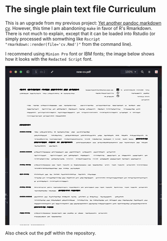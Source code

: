 # The single plain text file Curriculum


This is an upgrade from my previous project: [Yet another pandoc markdown cv](https://github.com/lf-araujo/yapmcv). However, this time I am abandoning `make` in favor of R's Rmarkdown. There is not much to explain, except that it can be loaded into Rstudio (or simply processed with somwthing like `Rscript "rmarkdown::render(file='cv.Rmd')"` from the command line).


I recommend using `Minion Pro` font or IBM fonts; the image below shows how it looks with the `Redacted Script` font.

![](./looks.png)

Also check out the pdf within the repository.


